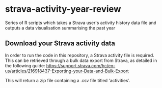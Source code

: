 # strava-activity-year-review
Series of R scripts which takes a Strava user's activity history data file and outputs a data visualisation summarising the past year

## Download your Strava activity data
In order to run the code in this repository, a Strava activity file is required. This can be retrieved through a bulk data export from Strava, as detailed in the following guide:
https://support.strava.com/hc/en-us/articles/216918437-Exporting-your-Data-and-Bulk-Export

This will return a zip file containing a .csv file titled 'activities'.
